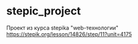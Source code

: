 # stepic_project
 Проект из курса stepika "web-технологии" https://stepik.org/lesson/14826/step/11?unit=4175
